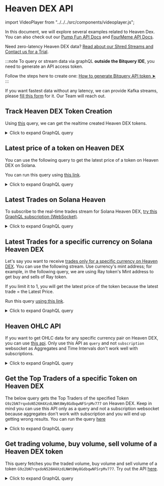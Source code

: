 # Heaven DEX API

import VideoPlayer from "../../../src/components/videoplayer.js";

In this document, we will explore several examples related to Heaven Dex. You can also check out our [Pump Fun API Docs](https://docs.bitquery.io/docs/blockchain/Solana/Pump-Fun-API/) and [FourMeme API Docs](https://docs.bitquery.io/docs/blockchain/BSC/four-meme-api/).

Need zero-latency Heaven DEX data? [Read about our Shred Streams and Contact us for a Trial](https://docs.bitquery.io/docs/streams/real-time-solana-data/).

:::note
To query or stream data via graphQL **outside the Bitquery IDE**, you need to generate an API access token.

Follow the steps here to create one: [How to generate Bitquery API token ➤](https://docs.bitquery.io/docs/authorisation/how-to-generate/)
:::

<head>
  <meta name="title" content="Heaven DEX API - Solana - Tokens, Trades, Live Prices"/>
  <meta name="description" content="Get real time prices, charts, marketcap, liquidity, ATH, Trades and other trading related data using our Heaven DEX API."/>
  <meta name="keywords" content="Heaven DEX API,Heaven DEX on-chain data API,Heaven DEX token data API,Heaven DEX blockchain API,Heaven DEX DEX data API,Heaven DEX API documentation,Heaven DEX crypto API,Heaven DEX web3 API,DEX Trades,Solana,Blast,Heaven DEX memecoins,Solana DEX,Blast DEX,token trading,blockchain data,crypto trading"/>
  <meta name="robots" content="index, follow"/>
  <meta http-equiv="Content-Type" content="text/html; charset=utf-8"/>
  <meta name="language" content="English"/>

<meta property="og:type" content="website" />
<meta
  property="og:title"
  content="Heaven DEX API - Solana - Tokens, Trades, Live Prices"
/>
<meta
  property="og:description"
  content="Get real time prices, charts, marketcap, liquidity, ATH, Trades and other trading related data using our Heaven DEX API."
/>

  <meta property="twitter:card" content="summary_large_image"/>
  <meta property="twitter:title" content="Heaven DEX API - Solana - Tokens, Trades, Live Prices"/>
  <meta property="twitter:description" content="Get on-chain data of any Heaven DEX based token through our Heaven DEX API."/>
</head>

If you want fastest data without any latency, we can provide Kafka streams, please [fill this form](https://bitquery.io/forms/api) for it. Our Team will reach out.

## Track Heaven DEX Token Creation

Using [this](https://ide.bitquery.io/Track-Heaven-DEX-Token-Creation_1) query, we can get the realtime created Heaven DEX tokens.

<details>
  <summary>Click to expand GraphQL query</summary>

```graphql
subscription MyQuery {
  Solana {
    Instructions(
      where: {
        Instruction: {
          Program: {
            Address: { is: "HEAVENoP2qxoeuF8Dj2oT1GHEnu49U5mJYkdeC8BAX2o" }
            Method: { is: "create_standard_liquidity_pool" }
          }
        }
        Transaction: { Result: { Success: true } }
      }
    ) {
      Block {
        Time
      }
      Instruction {
        Accounts {
          Address
          IsWritable
          Token {
            Mint
            Owner
            ProgramId
          }
        }
        Program {
          AccountNames
          Address
          Arguments {
            Name
            Type
            Value {
              ... on Solana_ABI_Integer_Value_Arg {
                integer
              }
              ... on Solana_ABI_String_Value_Arg {
                string
              }
              ... on Solana_ABI_Address_Value_Arg {
                address
              }
              ... on Solana_ABI_BigInt_Value_Arg {
                bigInteger
              }
              ... on Solana_ABI_Bytes_Value_Arg {
                hex
              }
              ... on Solana_ABI_Boolean_Value_Arg {
                bool
              }
              ... on Solana_ABI_Float_Value_Arg {
                float
              }
              ... on Solana_ABI_Json_Value_Arg {
                json
              }
            }
          }
          Method
          Name
        }
      }
      Transaction {
        Signature
        Signer
      }
    }
  }
}
```

</details>

## Latest price of a token on Heaven DEX

You can use the following query to get the latest price of a token on Heaven DEX on Solana.

You can run this query using [this link](https://ide.bitquery.io/live-price-of-token-on-heaven-dex).

<details>
  <summary>Click to expand GraphQL query</summary>

```
{
  Solana {
    DEXTradeByTokens(
      limit: {count: 1}
      orderBy: {descending: Block_Time}
      where: {Trade: {Dex: {ProgramAddress: {is: "HEAVENoP2qxoeuF8Dj2oT1GHEnu49U5mJYkdeC8BAX2o"}}, Currency: {MintAddress: {is: "G9z2bN7rqxdoN526H4XzdLNWt8Wy8GdbqwNFSrpMv777"}}, Side: {Currency: {MintAddress: {is: "So11111111111111111111111111111111111111112"}}}}}
    ) {
      Block {
        Time
      }
      Trade {
        Price
        PriceInUSD
      }
    }
  }
}
```

</details>

## Latest Trades on Solana Heaven

To subscribe to the real-time trades stream for Solana Heaven DEX, [try this GraphQL subscription (WebSocket)](https://ide.bitquery.io/Real-time-trades-on-Heaven-DEX-on-Solana).

<details>
  <summary>Click to expand GraphQL query</summary>

```graphql
subscription {
  Solana {
    DEXTrades(
      where: {
        Trade: {
          Dex: {
            ProgramAddress: {
              is: "HEAVENoP2qxoeuF8Dj2oT1GHEnu49U5mJYkdeC8BAX2o"
            }
          }
        }
      }
    ) {
      Trade {
        Dex {
          ProgramAddress
          ProtocolFamily
          ProtocolName
        }
        Buy {
          Account {
            Address
          }
          Amount
          Currency {
            MintAddress
            Decimals
            Symbol
            ProgramAddress
            Name
          }
          PriceAgaistSellCurrency: Price
        }
        Sell {
          Account {
            Address
          }
          Amount
          Currency {
            MintAddress
            Decimals
            Symbol
            Name
          }
          PriceAgaistBuyCurrency: Price
        }
      }
      Block {
        Time
        Height
      }
      Transaction {
        Signature
        FeePayer
        Signer
      }
    }
  }
}
```

</details>

## Latest Trades for a specific currency on Solana Heaven DEX

Let's say you want to receive [trades only for a specific currency on Heaven DEX](https://ide.bitquery.io/Real-time-buy-and-sell-of-specific-currency-on-Heaven-DEX-on-Solana_3). You can use the following stream.
Use currency's mint address; for example, in the following query, we are using Ray token's Mint address to get buy and sells of Ray token.

If you limit it to 1, you will get the latest price of the token because the latest trade = the Latest Price.

Run this query [using this link](https://ide.bitquery.io/Real-time-buy-and-sell-of-specific-currency-on-Heaven-DEX-on-Solana_2).

<details>
  <summary>Click to expand GraphQL query</summary>

```graphql
subscription {
  Solana {
    Buyside: DEXTrades(
      where: {
        Trade: {
          Buy: {
            Currency: {
              MintAddress: {
                is: "G9z2bN7rqxdoN526H4XzdLNWt8Wy8GdbqwNFSrpMv777"
              }
            }
          }
          Dex: {
            ProgramAddress: {
              is: "HEAVENoP2qxoeuF8Dj2oT1GHEnu49U5mJYkdeC8BAX2o"
            }
          }
        }
      }
    ) {
      Trade {
        Dex {
          ProgramAddress
          ProtocolFamily
          ProtocolName
        }
        Buy {
          Account {
            Address
          }
          Amount
          Currency {
            Decimals
            Symbol
            MintAddress
            Name
          }
          PriceAgaistSellCurrency: Price
        }
        Sell {
          Account {
            Address
          }
          Amount
          Currency {
            Decimals
            Symbol
            MintAddress
            Name
          }
          PriceAgaistBuyCurrency: Price
        }
      }
      Block {
        Time
        Height
      }
      Transaction {
        Signature
        FeePayer
        Signer
      }
    }
    Sellside: DEXTrades(
      where: {
        Trade: {
          Sell: {
            Currency: {
              MintAddress: {
                is: "G9z2bN7rqxdoN526H4XzdLNWt8Wy8GdbqwNFSrpMv777"
              }
            }
          }
          Dex: {
            ProgramAddress: {
              is: "HEAVENoP2qxoeuF8Dj2oT1GHEnu49U5mJYkdeC8BAX2o"
            }
          }
        }
      }
    ) {
      Trade {
        Dex {
          ProgramAddress
          ProtocolFamily
          ProtocolName
        }
        Buy {
          Account {
            Address
          }
          Amount
          Currency {
            Decimals
            Symbol
            MintAddress
            Name
          }
          PriceAgaistSellCurrency: Price
        }
        Sell {
          Account {
            Address
          }
          Amount
          Currency {
            Decimals
            Symbol
            MintAddress
            Name
          }
          PriceAgaistBuyCurrency: Price
        }
      }
      Block {
        Time
        Height
      }
      Transaction {
        Signature
        FeePayer
        Signer
      }
    }
  }
}
```

</details>

## Heaven OHLC API

If you want to get OHLC data for any specific currency pair on Heaven DEX, you can use [this api](https://ide.bitquery.io/Heaven-OHLC-for-specific-pair).
Only use this API as `query` and not `subscription` websocket as Aggregates and Time Intervals don't work well with subscriptions.

<details>
  <summary>Click to expand GraphQL query</summary>

```graphql
{
  Solana {
    DEXTradeByTokens(
      orderBy: { descendingByField: "Block_Timefield" }
      where: {
        Trade: {
          Currency: {
            MintAddress: { is: "G9z2bN7rqxdoN526H4XzdLNWt8Wy8GdbqwNFSrpMv777" }
          }
          Side: {
            Currency: {
              MintAddress: { is: "So11111111111111111111111111111111111111112" }
            }
          }
          Dex: {
            ProgramAddress: {
              is: "HEAVENoP2qxoeuF8Dj2oT1GHEnu49U5mJYkdeC8BAX2o"
            }
          }
          PriceAsymmetry: { lt: 0.1 }
        }
      }
      limit: { count: 10 }
    ) {
      Block {
        Timefield: Time(interval: { in: minutes, count: 1 })
      }
      volume: sum(of: Trade_Amount)
      Trade {
        high: Price(maximum: Trade_Price)
        low: Price(minimum: Trade_Price)
        open: Price(minimum: Block_Slot)
        close: Price(maximum: Block_Slot)
      }
      count
    }
  }
}
```

</details>

## Get the Top Traders of a specific Token on Heaven DEX

The below query gets the Top Traders of the specified Token `G9z2bN7rqxdoN526H4XzdLNWt8Wy8GdbqwNFSrpMv777` on Heaven DEX. Keep in mind you can use this API only as a query and not a subscription websocket because aggregates don't work with subscription and you will end up getting wrong results. You can run the query [here](https://ide.bitquery.io/Get-the-Top-Traders-of-a-specific-Token-on-Heaven-DEX)

<details>
  <summary>Click to expand GraphQL query</summary>

```
query TopTraders($token: String) {
  Solana {
    DEXTradeByTokens(
      orderBy: {descendingByField: "volumeUsd"}
      limit: {count: 100}
      where: {Trade: {Currency: {MintAddress: {is: $token}}, Dex: {ProgramAddress: {is: "HEAVENoP2qxoeuF8Dj2oT1GHEnu49U5mJYkdeC8BAX2o"}}}, Transaction: {Result: {Success: true}}}
    ) {
      Trade {
        Account {
          Owner
        }
        Side {
          Account {
            Address
          }
          Type
        }
      }
      bought: sum(of: Trade_Amount, if: {Trade: {Side: {Type: {is: buy}}}})
      sold: sum(of: Trade_Amount, if: {Trade: {Side: {Type: {is: sell}}}})
      volume: sum(of: Trade_Amount)
      volumeUsd: sum(of: Trade_Side_AmountInUSD)
    }
  }
}
{
  "token": "G9z2bN7rqxdoN526H4XzdLNWt8Wy8GdbqwNFSrpMv777"
}
```

</details>

## Get trading volume, buy volume, sell volume of a Heaven DEX token

This query fetches you the traded volume, buy volume and sell volume of a token `G9z2bN7rqxdoN526H4XzdLNWt8Wy8GdbqwNFSrpMv777`. Try out the API [here](https://ide.bitquery.io/Get-trading-volume-buy-volume-sell-volume-of-a-heaven-dex-token).

<details>
  <summary>Click to expand GraphQL query</summary>

```
query MyQuery {
  Solana(dataset: combined) {
    DEXTradeByTokens(
      where: {Block: {Time: {since_relative: {hours_ago: 1}}}, Transaction: {Result: {Success: true}}, Trade: {Currency: {MintAddress: {is: "G9z2bN7rqxdoN526H4XzdLNWt8Wy8GdbqwNFSrpMv777"}}, Side: {Currency: {MintAddress: {is: "So11111111111111111111111111111111111111112"}}}, Dex: {ProgramAddress: {is: "HEAVENoP2qxoeuF8Dj2oT1GHEnu49U5mJYkdeC8BAX2o"}}}}
    ) {
      Trade {
        Currency {
          MintAddress
          Decimals
        }
        Side {
          Currency {
            Name
            MintAddress
          }
        }
      }
      traded_volume_USD: sum(of: Trade_Side_AmountInUSD)
      traded_volume: sum(of: Trade_Amount)
      buy_volume: sum(
        of: Trade_Side_AmountInUSD
        if: {Trade: {Side: {Type: {is: buy}}}}
      )
      sell_volume: sum(
        of: Trade_Side_AmountInUSD
        if: {Trade: {Side: {Type: {is: sell}}}}
      )
    }
  }
}

```

</details>
